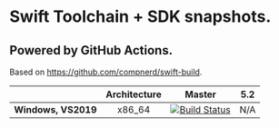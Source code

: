 # Swift Toolchain + SDK snapshots.
## Powered by GitHub Actions.

Based on https://github.com/compnerd/swift-build.

| | **Architecture** | **Master** | **5.2** |
|---|:---:|:---:|:---:|
| **Windows, VS2019**        | x86_64 |[![Build Status](https://github.com/lxbndr/swift-windows-gha/workflows/build/badge.svg)](https://github.com/lxbndr/swift-windows-gha/actions)| N/A |
